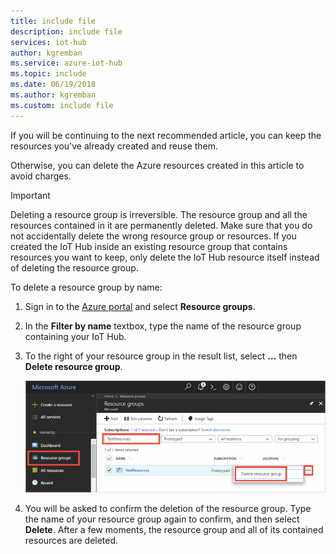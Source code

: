 ```yaml
---
title: include file
description: include file
services: iot-hub
author: kgremban
ms.service: azure-iot-hub
ms.topic: include
ms.date: 06/19/2018
ms.author: kgremban
ms.custom: include file
---
```



If you will be continuing to the next recommended article, you can keep the resources you've already created and reuse them.

Otherwise, you can delete the Azure resources created in this article to avoid charges. 

> [!IMPORTANT]
> Deleting a resource group is irreversible. The resource group and all the resources contained in it are permanently deleted. Make sure that you do not accidentally delete the wrong resource group or resources. If you created the IoT Hub inside an existing resource group that contains resources you want to keep, only delete the IoT Hub resource itself instead of deleting the resource group.
>

To delete a resource group by name:

1. Sign in to the [Azure portal](https://portal.azure.com) and select **Resource groups**.

2. In the **Filter by name** textbox, type the name of the resource group containing your IoT Hub. 

3. To the right of your resource group in the result list, select **...** then **Delete resource group**.

    ![Delete](./media/iot-hub-quickstarts-clean-up-resources/iot-hub-delete-resource-group.png)

4. You will be asked to confirm the deletion of the resource group. Type the name of your resource group again to confirm, and then select **Delete**. After a few moments, the resource group and all of its contained resources are deleted.